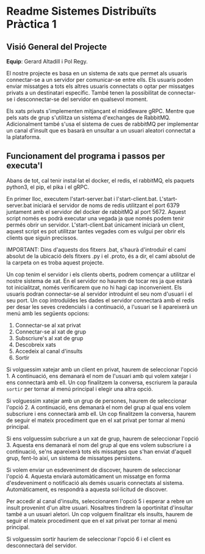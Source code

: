 # Readme Sistemes Distribuïts Pràctica 1
## Visió General del Projecte
**Equip**: Gerard Altadill i Pol Regy.

El nostre projecte es basa en un sistema de xats que permet als usuaris connectar-se a un servidor per comunicar-se entre ells. Els usuaris poden enviar missatges a tots els altres usuaris connectats o optar per missatges privats a un destinatari específic. També tenen la possibilitat de connectar-se i desconnectar-se del servidor en qualsevol moment. 

Els xats privats s'implementen mitjançant el middleware gRPC. Mentre que pels xats de grup s'utilitza un sistema d'exchanges de RabbitMQ. Adicionalment també s'usa el sistema de cues de rabbitMQ per implementar un canal d'insult que es basarà en unsultar a un usuari aleatori connectat a la plataforma.

## Funcionament del programa i passos per executa'l

Abans de tot, cal tenir instal·lat el docker, el redis, el rabbitMQ, els paquets python3, el pip, el pika i el gRPC. 

En primer lloc, executem l'start-server.bat i l'start-client.bat. L'start-server.bat iniciarà el servidor de noms de redis utilitzant el port 6379 juntament amb el servidor del docker de rabbitMQ al port 5672. Aquest script només es podrà executar una vegada ja que només podem tenir permés obrir un servidor. L'start-client.bat únicament iniciarà un client, aquest script es pot utilitzar tantes vegades com es vulgui per obrir els clients que siguin precissos.

IMPORTANT: Dins d'aquests dos fitxers .bat, s'haurà d'introduïr el camí absolut de la ubicació dels fitxers .py i el .proto, és a dir, el camí absolut de la carpeta on es troba aquest projecte.

Un cop tenim el servidor i els clients oberts, podrem començar a utilitzar el nostre sistema de xat. En el servidor no haurem de tocar res ja que estarà tot inicialitzat, només verificarem que no hi hagi cap inconvenient. Els usuaris podran connectar-se al servidor introduint el seu nom d'usuari i el seu port. Un cop introduïdes les dades el servidor connectarà amb el redis per desar les seves credencials i a continuació, a l'usuari se li apareixerà un menú amb les següents opcions:

1. Connectar-se al xat privat
2. Connectar-se al xat de grup
3. Subscriure's al xat de grup
4. Descobreix xats
5. Accedeix al canal d'insults
6. Sortir

Si volguessim xatejar amb un client en privat, haurem de seleccionar l'opció 1. A continuació, ens demanarà el nom de l'usuari amb qui volem xatejar i ens connectarà amb ell. Un cop finalitzem la conversa, escriurem la paraula `sortir` per tornar al menú principal i elegir una altra opció.

Si volguessim xatejar amb un grup de persones, haurem de seleccionar l'opció 2. A continuació, ens demanarà el nom del grup al qual ens volem subscriure i ens connectarà amb ell. Un cop finalitzem la conversa, haurem de seguir el mateix procediment que en el xat privat per tornar al menú principal.

Si ens volguessim subcriure a un xat de grup, haurem de seleccionar l'opció 3. Aquesta ens demanarà el nom del grup al que ens volem subscriure i a continuació, se'ns apareixerà tots els missatges que s'han enviat d'aquell grup, fent-lo així, un sistema de missatges persistens.

Si volem enviar un esdeveniment de discover, haurem de seleccionar l'opció 4. Aquesta enviarà automàticament un missatge en forma d'esdeveniment o notificació als demés usuaris connectats al sistema. Automàticament, es respondrà a aquesta sol·licitud de discover.

Per accedir al canal d'insults, seleccionarem l'opció 5 i esperar a rebre un insult provenint d'un altre usuari. Nosaltres tindrem la oportinitat d'insultar també a un usuari aletori. Un cop volguem finalitzar els insults, haurem de seguir el mateix procediment que en el xat privat per tornar al menú principal.

Si volguessim sortir hauriem de seleccionar l'opció 6 i el client es desconnectarà del servidor.





